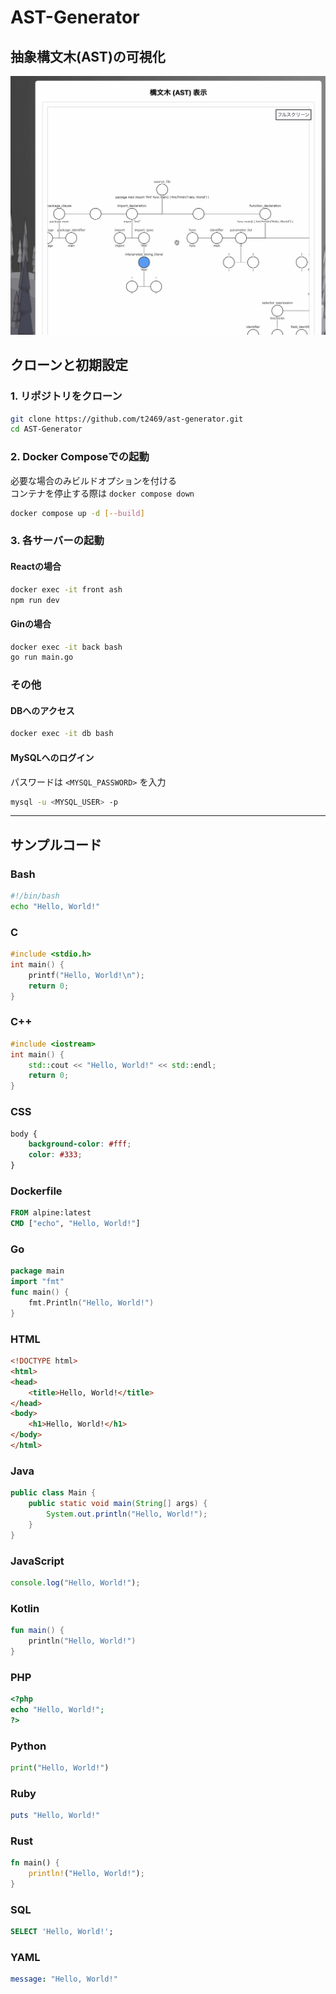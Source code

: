 # AST-Generator
## 抽象構文木(AST)の可視化
![ast-generator](images/ast-generator.png)

## クローンと初期設定

### 1. リポジトリをクローン

```bash
git clone https://github.com/t2469/ast-generator.git
cd AST-Generator
```

### 2. Docker Composeでの起動

必要な場合のみビルドオプションを付ける  
コンテナを停止する際は `docker compose down`

```bash
docker compose up -d [--build]
```

### 3. 各サーバーの起動

#### Reactの場合

```bash
docker exec -it front ash
npm run dev
```

#### Ginの場合

```bash
docker exec -it back bash
go run main.go
```

### その他
#### DBへのアクセス

```bash
docker exec -it db bash
```

#### MySQLへのログイン

パスワードは `<MYSQL_PASSWORD>` を入力

```bash
mysql -u <MYSQL_USER> -p
```

---
## サンプルコード

### Bash

```bash
#!/bin/bash
echo "Hello, World!"
```

### C

```c
#include <stdio.h>
int main() {
    printf("Hello, World!\n");
    return 0;
}
```

### C++

```cpp
#include <iostream>
int main() {
    std::cout << "Hello, World!" << std::endl;
    return 0;
}
```

### CSS

```css
body {
    background-color: #fff;
    color: #333;
}
```

### Dockerfile

```dockerfile
FROM alpine:latest
CMD ["echo", "Hello, World!"]
```

### Go

```go
package main
import "fmt"
func main() {
    fmt.Println("Hello, World!")
}
```

### HTML

```html
<!DOCTYPE html>
<html>
<head>
    <title>Hello, World!</title>
</head>
<body>
    <h1>Hello, World!</h1>
</body>
</html>
```

### Java

```java
public class Main {
    public static void main(String[] args) {
        System.out.println("Hello, World!");
    }
}
```

### JavaScript

```javascript
console.log("Hello, World!");
```

### Kotlin

```kotlin
fun main() {
    println("Hello, World!")
}
```

### PHP

```php
<?php
echo "Hello, World!";
?>
```

### Python

```python
print("Hello, World!")
```

### Ruby

```ruby
puts "Hello, World!"
```

### Rust

```rust
fn main() {
    println!("Hello, World!");
}
```

### SQL

```sql
SELECT 'Hello, World!';
```

### YAML

```yaml
message: "Hello, World!"
```
